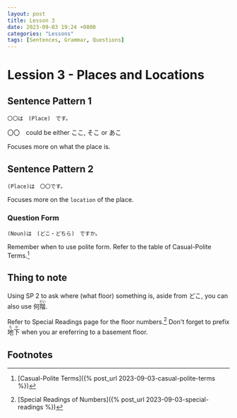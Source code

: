 ```yaml
---
layout: post
title: Lesson 3
date: 2023-09-03 19:24 +0800
categories: "Lessons"
tags: [Sentences, Grammar, Questions]
---
```


# Lession 3  - Places and Locations

## Sentence Pattern 1
```
〇〇は　(Place)　です。
```
〇〇　could be either ここ, そこ or あこ

Focuses more on what the place is.


## Sentence Pattern 2
```
(Place)は　〇〇です。
```
Focuses more on the `location` of the place.

### Question Form
```
(Noun)は　(どこ・どちら)　ですか。
```
Remember when to use polite form. Refer to the table of Casual-Polite Terms.[^fn1]

## Thing to note
Using SP 2 to ask where (what floor) something is, aside from どこ, you can also use <ruby>何<rt></rt>階<rt>かい</rt></ruby>.

Refer to Special Readings page for the floor numbers.[^fn2] Don't forget to prefix <ruby>地下<rt>ちか</rt></ruby> when you ar ereferring to a basement floor.

## Footnotes
[^fn1]: [Casual-Polite Terms]({% post_url 2023-09-03-casual-polite-terms %})
[^fn2]: [Special Readings of Numbers]({% post_url 2023-09-03-special-readings %})

